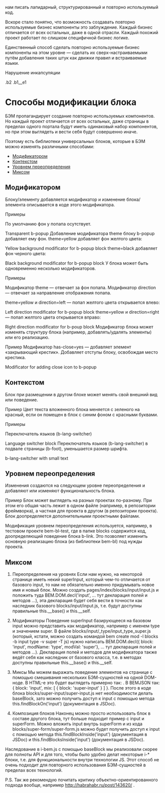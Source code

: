 
нам писать лапидарный, структурированный и повторно используемый код.

Вскоре стало понятно, что возможность создавать повторно используемые бизнес компоненты это заблуждение. Каждый бизнес отличается от всех остальных, даже в одной отрасли. Каждый похожий проект работает по слишком специфичной бизнес логике.

Единственный способ сделать повторно используемые бизнес компоненты на этом уровне — сделать их сверх-настраиваемыми путём добавления таких штук как движки правил и встраиваемые языки.






Нарушение инкапсуляции


.b2 .b1__e1




# Способы модификации блока

БЭМ пропагандирует создание повторно используемых компонентов. Но каждый проект отличается от всех остальных, даже страницы в пределах одного портала будут иметь одинаковый набор компонентов, но при этом выглядеть и вести себя будут совершенно иначе. 

Поэтому есть библиотеки универсальных блоков, которые в БЭМ можно изменять различными способами:

* [Модификатором](#Модификатором)
* [Контекстом](#Контекстом)
* [Уровнем переопределения](#Уровнем-переопределения)
* [Миксом](#Миксом)

## Модификатором

Блоку/элементу добавляется модификатор и изменение блока/элемента описывается в коде этого модификатора.

Примеры

По умолчанию фон у попапа осутствует.

Transparent b-popup
Добавление модификатора theme блоку b-popup добавляет ему фон.
theme=yellow добавляет фон желтого цвета:

Yellow background modificator for b-popup block
theme=black добавляет фон черного цвета:

Black background modificator for b-popup block
У блока может быть одновременно несколько модификаторов.

Примеры

Модификатор theme — отвечает за фон попапа. Модификатор direction — отвечает за направление отображения попапа.

theme=yellow и direction=left — попап желтого цвета открывается влево:

Left direction modificator for b-popup block
theme=yellow и direction=right — попап желтого цвета открывается вправо:

Right direction modificator for b-poup block
Модификатор блока может изменять структуру блока (например, добавлять/удалять элементы) или его реализацию.

Пример
Модификатор has-close=yes — добавляет элемент «закрывающий крестик». Добавляет отступы блоку, освобождая место крестика.

Modificator for adding close icon to b-popup



## Контекстом

Блок при размещении в другом блоке может менять свой внешний вид или поведение.

Пример
Цвет текста вложенного блока меняется с зеленого на красный, если он помещен в блок с синим фоном с красными буквами.

Примеры

Переключатель языков (b-lang-switcher)

Language switcher block
Переключатель языков (b-lang-switcher) в подвале страницы (b-foot), уменьшается размер шрифта.

b-lang-switcher with small text


## Уровнем переопределения

Изменения создаются на следующем уровне переопределения и добавляют или изменяют функциональность блока.

Пример
Блок может выглядеть на разных проектах по-разному. При этом его общая часть лежит в одном файле (например, в репозитории фреймворка), а частная для проекта в другом (в репозитории проекта). Блок доопределяется дополнительными проектными файлами.

Модификация уровнем переопределения используется, например, в тестовом проекте bem-bl-test, где в папке blocks содержится код, доопределяющий поведение блока b-link. Это позволяет изменить основную реализацию блока (из библиотеки bem-bl) под нужды проекта.


## Миксом





1. Переопределения на уровнях
Если нам нужно, на некоторой странице иметь некий superInput, который чем-то отличается от базового input, то нам не обязательно именно придумывать новое имя и новый блок. Можно создать pages/index/blocks/input/input.js и положить туда BEM.DOM.decl('input', ... тут декларация полей и методов ...), эта декларация будет себя вести в точности как наследник базового blocks/input/input.js, т.е. будут доступны правильные this.__base() и this.__self.

2. Модификаторы
Поведение superInput базирующееся на базовом input можно представить как модификатор, например с именем type и значением super. В файле blocks/input/_type/input_type_super.js (который, кстати, можно создать командой bem create mod -l blocks -b input type -v super -T js) нужно написать BEM.DOM.decl({ block: 'input', modName: 'type', modVal: 'super'}, ... тут декларация полей и методов ...). Декларация полей и методов для модификатора также ведёт себя как наследник от базового класса, т.е. в методах доступны правильные this.__base() и this.__self.

3. Миксы
Мы можем выражать поведение элементов на странице с помощью смешивания нескольких БЭМ-сущностей на одной DOM-ноде. В HTML-е это будет выглядеть примерно так: . В BEMJSON так: { block: 'input', mix: [ { block: 'super-input' } ] }. После этого в коде блока blocks/super-input/super-input.js нет необходимости делать baseBlock, зато можно получить доступ к input с помощью метода this.findBlockOn('input') (документация в JSDoc).

4. Композиция блоков
Наконец можно просто использовать блок в составе другого блока, тут больше подходит пример с input и superForm. Можно вложить input внутрь superForm и из кода blocks/super-form/super-form.js можно будет получить доступ к input с помощью метода this.findBlockInside('input') (документация в JSDoc) и this.findBlocksInside('input') (документация в JSDoc).


Наследование в i-bem.js с помощью baseBlock мы реализовали скорее для полноты API и для того, чтобы было удобно делат некоторые i-* блоки, т.е. для функциональности внутри технологии JS. Этот способ не очень подходит для повторного использования БЭМ-сущностей в пределах всех технологий.

P.S. Так же рекомендую почитать критику объектно-ориентированного подхода вообще, например http://habrahabr.ru/post/143620/ .
